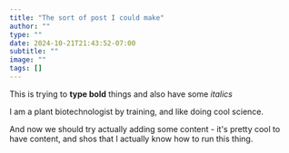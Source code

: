```yaml
---
title: "The sort of post I could make"
author: ""
type: ""
date: 2024-10-21T21:43:52-07:00
subtitle: ""
image: ""
tags: []
---
```


This is trying to **type bold** things and also have some *italics*

I am a plant biotechnologist by training, and like doing cool science.


And now we should try actually adding some content - it's pretty cool to have content, and shos that I actually know how to run this thing.

